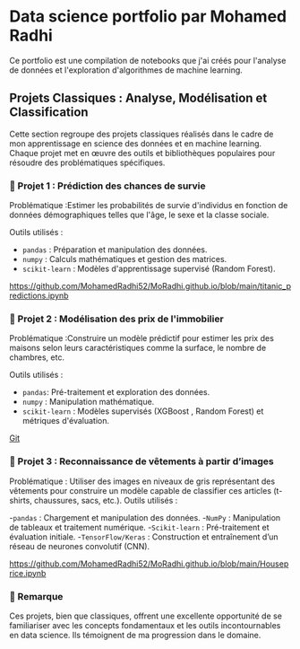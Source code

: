 # Data science portfolio par Mohamed Radhi
Ce portfolio est une compilation de notebooks que j'ai créés pour l'analyse de données et l'exploration d'algorithmes de machine learning.

## Projets Classiques : Analyse, Modélisation et Classification

Cette section regroupe des projets classiques réalisés dans le cadre de mon apprentissage en science des données et en machine learning. Chaque projet met en œuvre des outils et bibliothèques populaires pour résoudre des problématiques spécifiques.


### 🔹 Projet 1 : Prédiction des chances de survie
Problématique :Estimer les probabilités de survie d'individus en fonction de données démographiques telles que l'âge, le sexe et la classe sociale.  

Outils utilisés :
- `pandas` : Préparation et manipulation des données.  
- `numpy` : Calculs mathématiques et gestion des matrices.  
- `scikit-learn` : Modèles d'apprentissage supervisé (Random Forest).  

https://github.com/MohamedRadhi52/MoRadhi.github.io/blob/main/titanic_predictions.ipynb



### 🔹 Projet 2 : Modélisation des prix de l'immobilier
Problématique :Construire un modèle prédictif pour estimer les prix des maisons selon leurs caractéristiques comme la surface, le nombre de chambres, etc.  

Outils utilisés :
- `pandas`: Pré-traitement et exploration des données.  
- `numpy` : Manipulation mathématique.  
- `scikit-learn` : Modèles supervisés (XGBoost , Random Forest) et métriques d'évaluation.  

[Git](https://github.com/MohamedRadhi52/MoRadhi.github.io/blob/main/Houseprice.ipynb)





### 🔹 Projet 3 : Reconnaissance de vêtements à partir d’images
Problématique : Utiliser des images en niveaux de gris représentant des vêtements pour construire un modèle capable de classifier ces articles (t-shirts, chaussures, sacs, etc.).
Outils utilisés :

-`pandas` : Chargement et manipulation des données.
-`NumPy` : Manipulation de tableaux et traitement numérique.
-`Scikit-learn` : Pré-traitement et évaluation initiale.
-`TensorFlow/Keras` : Construction et entraînement d’un réseau de neurones convolutif (CNN).

https://github.com/MohamedRadhi52/MoRadhi.github.io/blob/main/Houseprice.ipynb


###  🚀 Remarque
Ces projets, bien que classiques, offrent une excellente opportunité de se familiariser avec les concepts fondamentaux et les outils incontournables en data science. Ils témoignent de ma progression dans le domaine.
